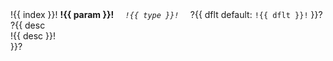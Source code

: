 <tr>
  <td width="20" rowspan="?{{ desc 2 }}??{{ !desc 1 }}?" align="center" valign="middle" nowrap>!{{ index }}!</td>
  <td height="50" align="left" valign="middle" nowrap><a name="!{{ id }}!-params-!{{ param-id }}!"></a><strong>!{{ param }}!</strong></td>
  <td height="50" colspan="?{{ dflt 1 }}??{{ !dflt 2 }}?" align="left" valign="middle" nowrap><em><code>  !{{ type }}!  </code></em></td>
  ?{{ dflt
    <td height="50" align="left" valign="middle" nowrap>default: <code>!{{ dflt }}!</code></td>
  }}?
</tr>
?{{ desc
  <tr><td colspan="3" align="left" valign="middle"><br>!{{ desc }}!<br></td></tr>
}}?
